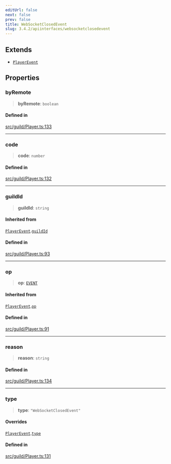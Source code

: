 ```yaml
---
editUrl: false
next: false
prev: false
title: WebSocketClosedEvent
slug: 3.4.2/apiinterfaces/websocketclosedevent
---
```


## Extends

* [`PlayerEvent`](/3.4.2/api/interfaces/playerevent/)

## Properties

### byRemote

> **byRemote**: `boolean`

#### Defined in

[src/guild/Player.ts:133](https://github.com/shipgirlproject/shoukaku/blob/e7d94081cabbda7327dc04e467a45fcda49c24f2/src/guild/Player.ts#L133)

***

### code

> **code**: `number`

#### Defined in

[src/guild/Player.ts:132](https://github.com/shipgirlproject/shoukaku/blob/e7d94081cabbda7327dc04e467a45fcda49c24f2/src/guild/Player.ts#L132)

***

### guildId

> **guildId**: `string`

#### Inherited from

[`PlayerEvent`](/3.4.2/api/interfaces/playerevent/).[`guildId`](/3.4.2/api/interfaces/playerevent/#guildid)

#### Defined in

[src/guild/Player.ts:93](https://github.com/shipgirlproject/shoukaku/blob/e7d94081cabbda7327dc04e467a45fcda49c24f2/src/guild/Player.ts#L93)

***

### op

> **op**: [`EVENT`](/3.4.2/api/namespaces/constants/enumerations/opcodes/#event)

#### Inherited from

[`PlayerEvent`](/3.4.2/api/interfaces/playerevent/).[`op`](/3.4.2/api/interfaces/playerevent/#op)

#### Defined in

[src/guild/Player.ts:91](https://github.com/shipgirlproject/shoukaku/blob/e7d94081cabbda7327dc04e467a45fcda49c24f2/src/guild/Player.ts#L91)

***

### reason

> **reason**: `string`

#### Defined in

[src/guild/Player.ts:134](https://github.com/shipgirlproject/shoukaku/blob/e7d94081cabbda7327dc04e467a45fcda49c24f2/src/guild/Player.ts#L134)

***

### type

> **type**: `"WebSocketClosedEvent"`

#### Overrides

[`PlayerEvent`](/3.4.2/api/interfaces/playerevent/).[`type`](/3.4.2/api/interfaces/playerevent/#type)

#### Defined in

[src/guild/Player.ts:131](https://github.com/shipgirlproject/shoukaku/blob/e7d94081cabbda7327dc04e467a45fcda49c24f2/src/guild/Player.ts#L131)
